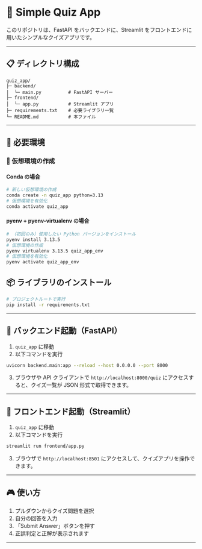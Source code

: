 # 🎉 Simple Quiz App

このリポジトリは、FastAPI をバックエンドに、Streamlit をフロントエンドに用いたシンプルなクイズアプリです。

---

## 📋 ディレクトリ構成

```
quiz_app/
├─ backend/
│  └─ main.py          # FastAPI サーバー
├─ frontend/
│  └─ app.py           # Streamlit アプリ
├─ requirements.txt    # 必要ライブラリ一覧
└─ README.md           # 本ファイル
```

---

## 🔧 必要環境

### 🐍 仮想環境の作成

#### Conda の場合

```bash
# 新しい仮想環境の作成
conda create -n quiz_app python=3.13
# 仮想環境を有効化
conda activate quiz_app
```

#### pyenv + pyenv-virtualenv の場合

```bash
# （初回のみ）使用したい Python バージョンをインストール
pyenv install 3.13.5
# 仮想環境の作成
pyenv virtualenv 3.13.5 quiz_app_env
# 仮想環境を有効化
pyenv activate quiz_app_env
```

## 📦 ライブラリのインストール

```bash
# プロジェクトルートで実行
pip install -r requirements.txt
```

---

## 🚀 バックエンド起動（FastAPI）

1. `quiz_app` に移動
2. 以下コマンドを実行

```bash
uvicorn backend.main:app --reload --host 0.0.0.0 --port 8000
```

3. ブラウザや API クライアントで `http://localhost:8000/quiz` にアクセスすると、クイズ一覧が JSON 形式で取得できます。

---

## 🚀 フロントエンド起動（Streamlit）

1. `quiz_app` に移動
2. 以下コマンドを実行

```bash
streamlit run frontend/app.py
```

3. ブラウザで `http://localhost:8501` にアクセスして、クイズアプリを操作できます。

---

## 🎮 使い方

1. プルダウンからクイズ問題を選択
2. 自分の回答を入力
3. 「Submit Answer」ボタンを押す
4. 正誤判定と正解が表示されます

---
